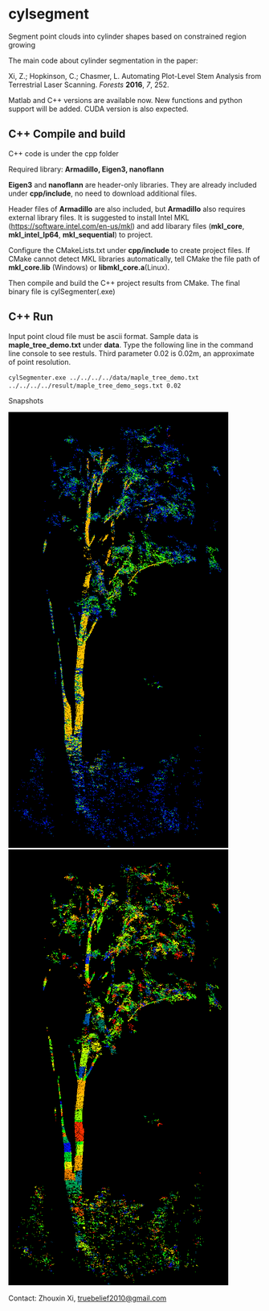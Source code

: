 # cylsegment
Segment point clouds into cylinder shapes based on constrained region growing

The main code about cylinder segmentation in the paper:

Xi, Z.; Hopkinson, C.; Chasmer, L. Automating Plot-Level Stem Analysis from Terrestrial Laser Scanning. _Forests_ **2016**, _7_, 252.


Matlab and C++ versions are available now. New functions and python support will be added. CUDA version is also expected.

## **C++ Compile and build**

C++ code is under the cpp folder

Required library: **Armadillo, Eigen3, nanoflann**

**Eigen3** and **nanoflann** are header-only libraries. They are already included under __cpp/include__, no need to download additional files.

Header files of **Armadillo** are also included, but **Armadillo** also requires external library files. It is suggested to install Intel MKL (https://software.intel.com/en-us/mkl) and add libarary files (__mkl_core__, __mkl_intel_lp64__, __mkl_sequential__) to project.


Configure the CMakeLists.txt under __cpp/include__ to create project files. If CMake cannot detect MKL libraries automatically, tell CMake the file path of __mkl_core.lib__ (Windows) or __libmkl_core.a__(Linux).

Then compile and build the C++ project results from CMake. The final binary file is cylSegmenter(.exe)

## **C++ Run**

Input point cloud file must be ascii format. Sample data is __maple_tree_demo.txt__ under __data__. Type the following line in the command line console to see restuls. Third parameter 0.02 is 0.02m, an approximate of point resolution.

```
cylSegmenter.exe ../../../../data/maple_tree_demo.txt ../../../../result/maple_tree_demo_segs.txt 0.02
```

Snapshots

![alt-text-1](snap/maple_tree_demo1_data.png "Sample data input")![alt-text-2](snap/maple_tree_demo1_result.png "Sample data result")


Contact: Zhouxin Xi, truebelief2010@gmail.com